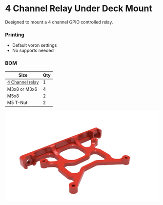 # 4 Channel Relay Under Deck Mount
Designed to mount a 4 channel GPIO controlled relay.

### Printing
  * Default voron settings
  * No supports needed

### BOM

Size | Qty
--- | ---
[4 Channel relay](https://www.aliexpress.com/item/32649659086.html) | 1
M3x8 or M3x6 | 4
M5x8 | 2
M5 T-Nut | 2

![4 Channel Relay Under Deck Mount](Images/4channel_relay_under_deck_mount.png)
